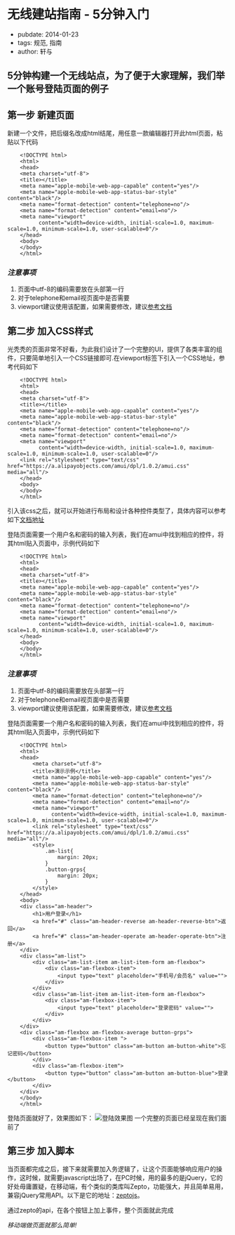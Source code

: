 # 无线建站指南 - 5分钟入门

- pubdate: 2014-01-23
- tags: 规范, 指南
- author: 轩与

5分钟构建一个无线站点，为了便于大家理解，我们举一个账号登陆页面的例子
---

## 第一步 新建页面

新建一个文件，把后缀名改成html结尾，用任意一款编辑器打开此html页面，粘贴以下代码
```
	<!DOCTYPE html>
	<html>
	<head>
	<meta charset="utf-8">
    <title></title>
    <meta name="apple-mobile-web-app-capable" content="yes"/>
    <meta name="apple-mobile-web-app-status-bar-style" content="black"/>
    <meta name="format-detection" content="telephone=no"/>
    <meta name="format-detection" content="email=no"/>
    <meta name="viewport"
          content="width=device-width, initial-scale=1.0, maximum-scale=1.0, minimum-scale=1.0, user-scalable=0"/>
	</head>
	<body>
	</body>
	</html>
```
### *注意事项*

1. 页面中utf-8的编码需要放在头部第一行
2. 对于telephone和email视页面中是否需要
3. viewport建议使用该配置，如果需要修改，建议[参考文档](https://developer.apple.com/library/ios/documentation/appleapplications/reference/safariwebcontent/usingtheviewport/usingtheviewport.html)

## 第二步 加入CSS样式

光秃秃的页面非常不好看，为此我们设计了一个完整的UI，提供了各类丰富的组件，只要简单地引入一个CSS链接即可.在viewport标签下引入一个CSS地址，参考代码如下

```
	<!DOCTYPE html>
	<html>
	<head>
	<meta charset="utf-8">
    <title></title>
    <meta name="apple-mobile-web-app-capable" content="yes"/>
    <meta name="apple-mobile-web-app-status-bar-style" content="black"/>
    <meta name="format-detection" content="telephone=no"/>
    <meta name="format-detection" content="email=no"/>
    <meta name="viewport"
          content="width=device-width, initial-scale=1.0, maximum-scale=1.0, minimum-scale=1.0, user-scalable=0"/>
    <link rel="stylesheet" type="text/css" href="https://a.alipayobjects.com/amui/dpl/1.0.2/amui.css" media="all"/>
	</head>
	<body>
	</body>
	</html>
```

引入该css之后，就可以开始进行布局和设计各种控件类型了，具体内容可以参考如下[文档地址](http://aliceui.org/mobile/openapi.html)

登陆页面需要一个用户名和密码的输入列表，我们在amui中找到相应的控件，将其html贴入页面中，示例代码如下
```
	<!DOCTYPE html>
	<html>
	<head>
	<meta charset="utf-8">
    <title></title>
    <meta name="apple-mobile-web-app-capable" content="yes"/>
    <meta name="apple-mobile-web-app-status-bar-style" content="black"/>
    <meta name="format-detection" content="telephone=no"/>
    <meta name="format-detection" content="email=no"/>
    <meta name="viewport"
          content="width=device-width, initial-scale=1.0, maximum-scale=1.0, minimum-scale=1.0, user-scalable=0"/>
	</head>
	<body>
	</body>
	</html>
```
### *注意事项*

1. 页面中utf-8的编码需要放在头部第一行
2. 对于telephone和email视页面中是否需要
3. viewport建议使用该配置，如果需要修改，建议[参考文档](https://developer.apple.com/library/ios/documentation/appleapplications/reference/safariwebcontent/usingtheviewport/usingtheviewport.html)

登陆页面需要一个用户名和密码的输入列表，我们在amui中找到相应的控件，将其html贴入页面中，示例代码如下
```
    <!DOCTYPE html>
    <html>
    <head>
        <meta charset="utf-8">
        <title>演示示例</title>
        <meta name="apple-mobile-web-app-capable" content="yes"/>
        <meta name="apple-mobile-web-app-status-bar-style" content="black"/>
        <meta name="format-detection" content="telephone=no"/>
        <meta name="format-detection" content="email=no"/>
        <meta name="viewport"
              content="width=device-width, initial-scale=1.0, maximum-scale=1.0, minimum-scale=1.0, user-scalable=0"/>
        <link rel="stylesheet" type="text/css" href="https://a.alipayobjects.com/amui/dpl/1.0.2/amui.css" media="all"/>
        <style>
            .am-list{
                margin: 20px;
            }
            .button-grps{
                margin: 20px;
            }
        </style>
    </head>
    <body>
    <div class="am-header">
        <h1>用户登录</h1>
        <a href="#" class="am-header-reverse am-header-reverse-btn">返回</a>
        <a href="#" class="am-header-operate am-header-operate-btn">注册</a>
    </div>
    <div class="am-list">
        <div class="am-list-item am-list-item-form am-flexbox">
            <div class="am-flexbox-item">
                <input type="text" placeholder="手机号/会员名" value="">
            </div>
        </div>
        <div class="am-list-item am-list-item-form am-flexbox">
            <div class="am-flexbox-item">
                <input type="text" placeholder="登录密码" value="">
            </div>
        </div>
    </div>
    <div class="am-flexbox am-flexbox-average button-grps">
        <div class="am-flexbox-item ">
            <button type="button" class="am-button am-button-white">忘记密码</button>
        </div>
        <div class="am-flexbox-item">
            <button type="button" class="am-button am-button-blue">登录</button>
        </div>
    </div>
    </body>
    </html>
```
 登陆页面就好了，效果图如下：
 ![登陆效果图](https://i.alipayobjects.com/i/localhost/jpg/201406/2n4ibcN40L.jpg)
 一个完整的页面已经呈现在我们面前了

## 第三步 加入脚本

 当页面都完成之后，接下来就需要加入务逻辑了，让这个页面能够响应用户的操作，这时候，就需要javascript出场了，在PC时候，用的最多的是jQuery，它的好处毋庸置疑，在移动端，有个类似的类库叫Zepto，功能强大，并且简单易用，兼容jQuery常用API。以下是它的地址：[zeptojs](http://zeptojs.com)。

 通过zepto的api，在各个按钮上加上事件，整个页面就此完成

 *移动端做页面就那么简单!*